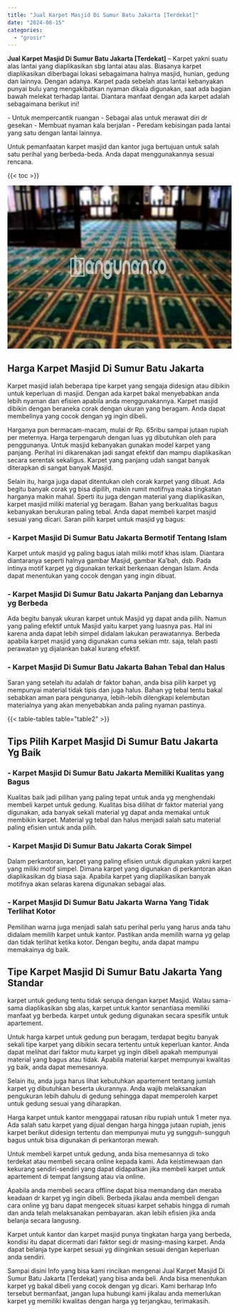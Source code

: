 ```yaml
---
title: "Jual Karpet Masjid Di Sumur Batu Jakarta [Terdekat]"
date: "2024-08-15"
categories: 
  - "grosir"
---
```


**Jual Karpet Masjid Di Sumur Batu Jakarta \[Terdekat\]** – Karpet yakni suatu alas lantai yang diaplikasikan sbg lantai atau alas. Biasanya karpet diaplikasikan diberbagai lokasi sebagaimana halnya masjid, hunian, gedung dan lainnya. Dengan adanya. Karpet pada sebelah atas lantai kebanyakan punyai bulu yang mengakibatkan nyaman dikala digunakan, saat ada bagian bawah melekat terhadap lantai. Diantara manfaat dengan ada karpet adalah sebagaimana berikut ini!

\- Untuk mempercantik ruangan - Sebagai alas untuk merawat diri dr gesekan - Membuat nyaman kala berjalan - Peredam kebisingan pada lantai yang satu dengan lantai lainnya.

Untuk pemanfaatan karpet masjid dan kantor juga bertujuan untuk salah satu perihal yang berbeda-beda. Anda dapat menggunakannya sesuai rencana.

{{< toc >}}

![Jual Karpet Masjid Di Sumur Batu Jakarta [Terdekat]](/images/grosir-karpet-murah-62.png)

## Harga Karpet Masjid Di Sumur Batu Jakarta

Karpet masjid ialah beberapa tipe karpet yang sengaja didesign atau dibikin untuk keperluan di masjid. Dengan ada karpet bakal menyebabkan anda lebih nyaman dan efisien apabila anda menggunakannya. Karpet masjid dibikin dengan beraneka corak dengan ukuran yang beragam. Anda dapat membelinya yang cocok dengan yg ingin dibeli.

Harganya pun bermacam-macam, mulai dr Rp. 65ribu sampai jutaan rupiah per meternya. Harga terpengaruh dengan luas yg dibutuhkan oleh para penggunanya. Untuk masjid kebanyakan gunakan model karpet yang panjang. Perihal ini dikarenakan jadi sangat efektif dan mampu diaplikasikan secara serentak sekaligus. Karpet yang panjang udah sangat banyak diterapkan di sangat banyak Masjid.

Selain itu, harga juga dapat ditentukan oleh corak karpet yang dibuat. Ada begitu banyak corak yg bisa dipilih, makin rumit motifnya maka tingkatan harganya makin mahal. Sperti itu juga dengan material yang diaplikasikan, karpet masjid miliki material yg beragam. Bahan yang berkualitas bagus kebanyakan berukuran paling tebal. Anda dapat membeli karpet masjid sesuai yang dicari. Saran pilih karpet untuk masjid yg bagus:

### \- Karpet Masjid Di Sumur Batu Jakarta Bermotif Tentang Islam

Karpet untuk masjid yg paling bagus ialah miliki motif khas islam. Diantara diantaranya seperti halnya gambar Masjid, gambar Ka’bah, dsb. Pada intinya motif karpet yg digunakan terkait berkenaan dengan Islam. Anda dapat menentukan yang cocok dengan yang ingin dibuat.

### \- Karpet Masjid Di Sumur Batu Jakarta Panjang dan Lebarnya yg Berbeda

Ada begitu banyak ukuran karpet untuk Masjid yg dapat anda pilih. Namun yang paling efektif untuk Masjid yaitu karpet yang luasnya pas. Hal ini karena anda dapat lebih simpel didalam lakukan perawatannya. Berbeda apabila karpet masjid yang digunakan cuma sekian mtr. saja, telah pasti perawatan yg dijalankan bakal kurang efektif.

### \- Karpet Masjid Di Sumur Batu Jakarta Bahan Tebal dan Halus

Saran yang setelah itu adalah dr faktor bahan, anda bisa pilih karpet yg mempunyai material tidak tipis dan juga halus. Bahan yg tebal tentu bakal sebabkan aman para pengunanya, lebih-lebih dilengkapi kelembutan materialnya yang akan menyebabkan anda paling nyaman pastinya.

{{< table-tables table="table2" >}}

## Tips Pilih Karpet Masjid Di Sumur Batu Jakarta Yg Baik

### \- Karpet Masjid Di Sumur Batu Jakarta Memiliki Kualitas yang Bagus

Kualitas baik jadi pilihan yang paling tepat untuk anda yg menghendaki membeli karpet untuk gedung. Kualitas bisa dilihat dr faktor material yang digunakan, ada banyak sekali material yg dapat anda memakai untuk membikin karpet. Material yg tebal dan halus menjadi salah satu material paling efisien untuk anda pilih.

### \- Karpet Masjid Di Sumur Batu Jakarta Corak Simpel

Dalam perkantoran, karpet yang paling efisien untuk digunakan yakni karpet yang miliki motif simpel. Dimana karpet yang digunakan di perkantoran akan diaplikasikan dg biasa saja. Apabila karpet yang diaplikasikan banyak motifnya akan selaras karena digunakan sebagai alas.

### \- Karpet Masjid Di Sumur Batu Jakarta Warna Yang Tidak Terlihat Kotor

Pemilihan warna juga menjadi salah satu perihal perlu yang harus anda tahu didalam memilih karpet untuk kantor. Pastikan anda memilih warna yg gelap dan tidak terlihat ketika kotor. Dengan begitu, anda dapat mampu memakainya dg baik.

## Tipe Karpet Masjid Di Sumur Batu Jakarta Yang Standar

karpet untuk gedung tentu tidak serupa dengan karpet Masjid. Walau sama-sama diaplikasikan sbg alas, karpet untuk kantor senantiasa memiliki manfaat yg berbeda. karpet untuk gedung digunakan secara spesifik untuk apartement.

Untuk harga karpet untuk gedung pun beragam, terdapat begitu banyak sekali tipe karpet yang dibikin secara tertentu untuk keperluan kantor. Anda dapat melihat dari faktor mutu karpet yg ingin dibeli apakah mempunyai material yang bagus atau tidak. Apabila material karpet mempunyai kwalitas yg baik, anda dapat memesannya.

Selain itu, anda juga harus lihat kebutuhkan apartement tentang jumlah karpet yg dibutuhkan beserta ukurannya. Anda wajib melaksanakan pengukuran lebih dahulu di gedung sehingga dapat memperoleh karpet untuk gedung sesuai yang diharapkan.

Harga karpet untuk kantor menggapai ratusan ribu rupiah untuk 1 meter nya. Ada salah satu karpet yang dijual dengan harga hingga jutaan rupiah, jenis karpet berikut didesign tertentu dan mempunyai mutu yg sungguh-sungguh bagus untuk bisa digunakan di perkantoran mewah.

Untuk membeli karpet untuk gedung, anda bisa memesannya di toko terdekat atau membeli secara online kepada kami. Ada keistimewaan dan kekurang sendiri-sendiri yang dapat didapatkan jika membeli karpet untuk apartement di tempat langsung atau via online.

Apabila anda membeli secara offline dapat bisa memandang dan meraba keadaan dr karpet yg ingin dibeli. Berbeda jikalau anda membeli dengan cara online yg baru dapat mengecek situasi karpet sehabis hingga di rumah dan anda telah melaksanakan pembayaran. akan lebih efisien jika anda belanja secara langusng.

Karpet untuk kantor dan karpet masjid punya tingkatan harga yang berbeda, kondisi itu dapat dicermati dari faktor segi dr masing-masing karpet. Anda dapat belanja type karpet sesuai yg diinginkan sesuai dengan keperluan anda sendiri.

Sampai disini Info yang bisa kami rincikan mengenai Jual Karpet Masjid Di Sumur Batu Jakarta \[Terdekat\] yang bisa anda beli. Anda bisa menentukan karpet yg bakal dibeli yang cocok dengan yg dicari. Kami berharap Info tersebut bermanfaat, jangan lupa hubungi kami jikalau anda memerlukan karpet yg memiliki kwalitas dengan harga yg terjangkau, terimakasih.
